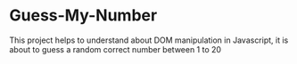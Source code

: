 # Guess-My-Number
This project helps to understand about DOM manipulation in Javascript, it is about to guess  a random correct number between 1 to 20
